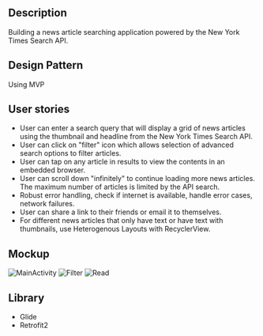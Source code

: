 ## Description 
Building a news article searching application powered by the New York Times Search API.

## Design Pattern
Using MVP

## User stories
- User can enter a search query that will display a grid of news articles using the thumbnail and headline from the New York Times Search API.
- User can click on "filter" icon which allows selection of advanced search options to filter articles. 
- User can tap on any article in results to view the contents in an embedded browser.
- User can scroll down "infinitely" to continue loading more news articles. The maximum number of articles is limited by the API search.
- Robust error handling, check if internet is available, handle error cases, network failures. 
- User can share a link to their friends or email it to themselves.
- For different news articles that only have text or have text with thumbnails, use Heterogenous Layouts with RecyclerView.

## Mockup
![MainActivity](https://user-images.githubusercontent.com/38346869/59287722-7196b600-8c9c-11e9-9742-ae42c9f17ed3.PNG)
![Filter](https://user-images.githubusercontent.com/38346869/59287723-722f4c80-8c9c-11e9-9ef5-b295dd62695c.PNG)
![Read](https://user-images.githubusercontent.com/38346869/59287721-7196b600-8c9c-11e9-9c75-42baf6415236.PNG)


## Library 
- Glide
- Retrofit2
